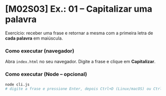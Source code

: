 # [M02S03] Ex.: 01 – Capitalizar uma palavra

Exercício: receber uma frase e retornar a mesma com a primeira letra de **cada palavra** em maiúscula.

### Como executar (navegador)
Abra `index.html` no seu navegador. Digite a frase e clique em **Capitalizar**.

### Como executar (Node – opcional)
```bash
node cli.js
# digite a frase e pressione Enter, depois Ctrl+D (Linux/macOS) ou Ctrl+Z e Enter (Windows)
